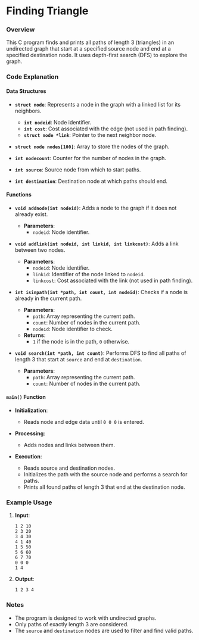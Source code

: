 # Finding Triangle

### Overview

This C program finds and prints all paths of length 3 (triangles) in an undirected graph that start at a specified source node and end at a specified destination node. It uses depth-first search (DFS) to explore the graph.

### Code Explanation

#### Data Structures

- **`struct node`**: Represents a node in the graph with a linked list for its neighbors.
  - **`int nodeid`**: Node identifier.
  - **`int cost`**: Cost associated with the edge (not used in path finding).
  - **`struct node *link`**: Pointer to the next neighbor node.

- **`struct node nodes[100]`**: Array to store the nodes of the graph.

- **`int nodecount`**: Counter for the number of nodes in the graph.

- **`int source`**: Source node from which to start paths.

- **`int destination`**: Destination node at which paths should end.

#### Functions

- **`void addnode(int nodeid)`**: Adds a node to the graph if it does not already exist.
  - **Parameters**:
    - `nodeid`: Node identifier.

- **`void addlink(int nodeid, int linkid, int linkcost)`**: Adds a link between two nodes.
  - **Parameters**:
    - `nodeid`: Node identifier.
    - `linkid`: Identifier of the node linked to `nodeid`.
    - `linkcost`: Cost associated with the link (not used in path finding).

- **`int isinpath(int *path, int count, int nodeid)`**: Checks if a node is already in the current path.
  - **Parameters**:
    - `path`: Array representing the current path.
    - `count`: Number of nodes in the current path.
    - `nodeid`: Node identifier to check.
  - **Returns**:
    - `1` if the node is in the path, `0` otherwise.

- **`void search(int *path, int count)`**: Performs DFS to find all paths of length 3 that start at `source` and end at `destination`.
  - **Parameters**:
    - `path`: Array representing the current path.
    - `count`: Number of nodes in the current path.

#### `main()` Function

- **Initialization**:
  - Reads node and edge data until `0 0 0` is entered.

- **Processing**:
  - Adds nodes and links between them.

- **Execution**:
  - Reads source and destination nodes.
  - Initializes the path with the source node and performs a search for paths.
  - Prints all found paths of length 3 that end at the destination node.

### Example Usage

1. **Input**:
    ```
    1 2 10
    2 3 20
    3 4 30
    4 1 40
    1 5 50
    5 6 60
    6 7 70
    0 0 0
    1 4
    ```

2. **Output**:
    ```
    1 2 3 4
    ```

### Notes

- The program is designed to work with undirected graphs.
- Only paths of exactly length 3 are considered.
- The `source` and `destination` nodes are used to filter and find valid paths.
